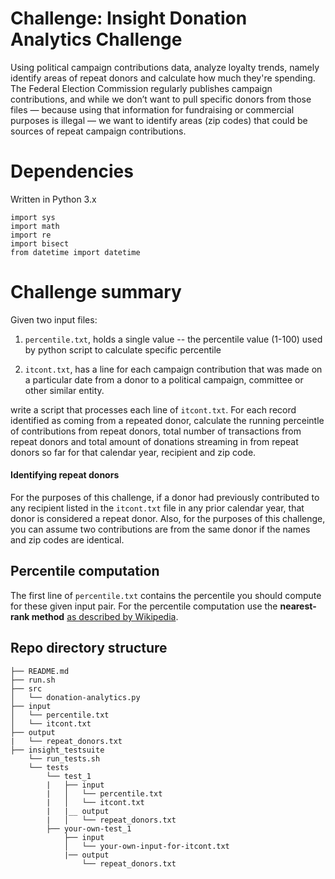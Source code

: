 # Challenge: Insight Donation Analytics Challenge

Using political campaign contributions data, analyze loyalty trends, namely identify areas of repeat donors and calculate how much they're spending. 
The Federal Election Commission regularly publishes campaign contributions, and while we don’t want to pull specific donors from those files — because using that information for fundraising or commercial purposes is illegal — we want to identify areas (zip codes) that could be sources of repeat campaign contributions. 

# Dependencies
Written in Python 3.x
```
import sys
import math
import re
import bisect
from datetime import datetime
```

# Challenge summary
Given two input files: 

1. `percentile.txt`, holds a single value -- the percentile value (1-100) used by python script to calculate specific percentile

2. `itcont.txt`, has a line for each campaign contribution that was made on a particular date from a donor to a political campaign, committee or other similar entity. 

write a script that processes each line of `itcont.txt`. For each record identified as coming from a repeated donor, calculate the running perceintle of contributions from repeat donors, total number of transactions from repeat donors and total amount of donations streaming in from repeat donors so far for that calendar year, recipient and zip code. 


#### Identifying repeat donors
For the purposes of this challenge, if a donor had previously contributed to any recipient listed in the `itcont.txt` file in any prior calendar year, that donor is considered a repeat donor. Also, for the purposes of this challenge, you can assume two contributions are from the same donor if the names and zip codes are identical.


## Percentile computation

The first line of `percentile.txt` contains the percentile you should compute for these given input pair. For the percentile computation use the **nearest-rank method** [as described by Wikipedia](https://en.wikipedia.org/wiki/Percentile).



## Repo directory structure

    ├── README.md 
    ├── run.sh
    ├── src
    │   └── donation-analytics.py
    ├── input
    │   └── percentile.txt
    │   └── itcont.txt
    ├── output
    |   └── repeat_donors.txt
    ├── insight_testsuite
        └── run_tests.sh
        └── tests
            └── test_1
            |   ├── input
            |   │   └── percentile.txt
            |   │   └── itcont.txt
            |   |__ output
            |   │   └── repeat_donors.txt
            ├── your-own-test_1
                ├── input
                │   └── your-own-input-for-itcont.txt
                |── output
                    └── repeat_donors.txt


